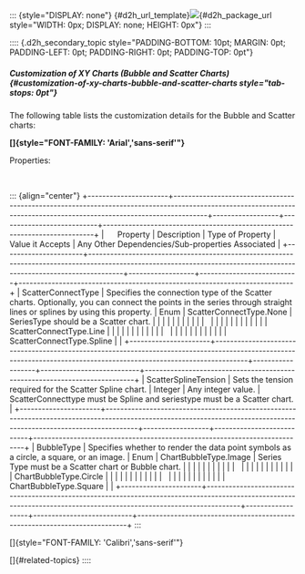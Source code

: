 ::: {style="DISPLAY: none"}
[](ms-xhelp:///?Id=d2h_url_template){#d2h_url_template}![](!package_url!){#d2h_package_url style="WIDTH: 0px; DISPLAY: none; HEIGHT: 0px"}
:::

:::: {.d2h_secondary_topic style="PADDING-BOTTOM: 10pt; MARGIN: 0pt; PADDING-LEFT: 0pt; PADDING-RIGHT: 0pt; PADDING-TOP: 0pt"}
##### Customization of XY Charts (Bubble and Scatter Charts) {#customization-of-xy-charts-bubble-and-scatter-charts style="tab-stops: 0pt"}

The following table lists the customization details for the Bubble and Scatter charts:

**[]{style="FONT-FAMILY: 'Arial','sans-serif'"}** 

Properties:

 

::: {align="center"}
+----------------------+---------------------------------------------------------------------------------------------------------------------------------------------------------------------+------------------+---------------------------+---------------------------------------------------------------------------+
|      Property        | Description                                                                                                                                                         | Type of Property | Value it Accepts          | Any Other Dependencies/Sub-properties Associated                          |
+----------------------+---------------------------------------------------------------------------------------------------------------------------------------------------------------------+------------------+---------------------------+---------------------------------------------------------------------------+
| ScatterConnectType   | Specifies the connection type of the Scatter charts. Optionally, you can connect the points in the series through straight lines or splines by using this property. | Enum             | ScatterConnectType.None   | SeriesType should be a Scatter chart.                                     |
|                      |                                                                                                                                                                     |                  |                           |                                                                           |
|                      |                                                                                                                                                                     |                  |                           |                                                                           |
|                      |                                                                                                                                                                     |                  |                           |                                                                           |
|                      |                                                                                                                                                                     |                  | ScatterConnectType.Line   |                                                                           |
|                      |                                                                                                                                                                     |                  |                           |                                                                           |
|                      |                                                                                                                                                                     |                  |                           |                                                                           |
|                      |                                                                                                                                                                     |                  |                           |                                                                           |
|                      |                                                                                                                                                                     |                  | ScatterConnectType.Spline |                                                                           |
+----------------------+---------------------------------------------------------------------------------------------------------------------------------------------------------------------+------------------+---------------------------+---------------------------------------------------------------------------+
| ScatterSplineTension | Sets the tension required for the Scatter Spline chart.                                                                                                             | Integer          | Any integer value.        | ScatterConnecttype must be Spline and seriestype must be a Scatter chart. |
+----------------------+---------------------------------------------------------------------------------------------------------------------------------------------------------------------+------------------+---------------------------+---------------------------------------------------------------------------+
| BubbleType           | Specifies whether to render the data point symbols as a circle, a square, or an image.                                                                              | Enum             | ChartBubbleType.Image     | Series Type must be a Scatter chart or Bubble chart.                      |
|                      |                                                                                                                                                                     |                  |                           |                                                                           |
|                      |                                                                                                                                                                     |                  |                           |                                                                           |
|                      |                                                                                                                                                                     |                  |                           |                                                                           |
|                      |                                                                                                                                                                     |                  | ChartBubbleType.Circle    |                                                                           |
|                      |                                                                                                                                                                     |                  |                           |                                                                           |
|                      |                                                                                                                                                                     |                  |                           |                                                                           |
|                      |                                                                                                                                                                     |                  |                           |                                                                           |
|                      |                                                                                                                                                                     |                  | ChartBubbleType.Square    |                                                                           |
+----------------------+---------------------------------------------------------------------------------------------------------------------------------------------------------------------+------------------+---------------------------+---------------------------------------------------------------------------+
:::

[]{style="FONT-FAMILY: 'Calibri','sans-serif'"} 

[]{#related-topics}
::::
